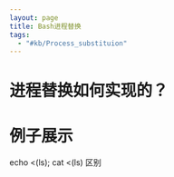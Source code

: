 ```yaml
---
layout: page
title: Bash进程替换
tags:
  - "#kb/Process_substituion"
---
```


# 进程替换如何实现的？



# 例子展示
echo <(ls); cat <(ls) 区别
